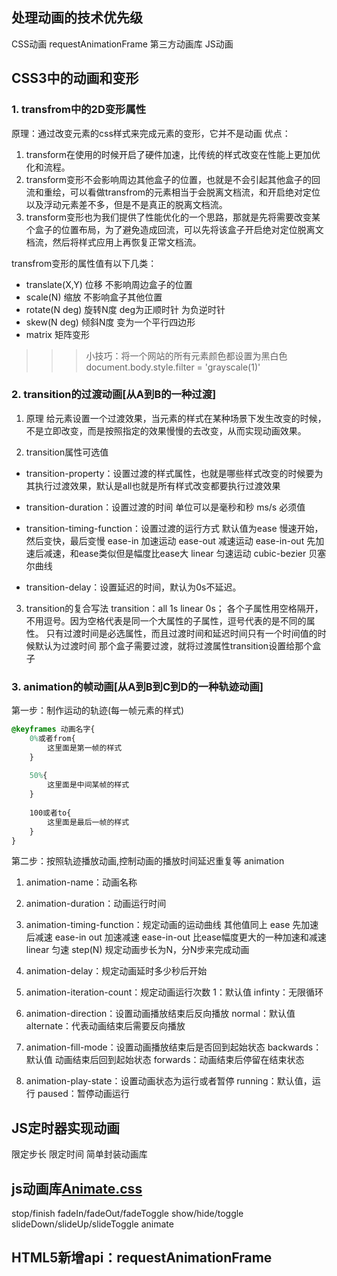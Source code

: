 ## 处理动画的技术优先级
CSS动画
requestAnimationFrame
第三方动画库
JS动画

## CSS3中的动画和变形
### 1. transfrom中的2D变形属性
原理：通过改变元素的css样式来完成元素的变形，它并不是动画
优点：
1. transform在使用的时候开启了硬件加速，比传统的样式改变在性能上更加优化和流程。
2. transform变形不会影响周边其他盒子的位置，也就是不会引起其他盒子的回流和重绘，可以看做transfrom的元素相当于会脱离文档流，和开启绝对定位以及浮动元素差不多，但是不是真正的脱离文档流。
3. transform变形也为我们提供了性能优化的一个思路，那就是先将需要改变某个盒子的位置布局，为了避免造成回流，可以先将该盒子开启绝对定位脱离文档流，然后将样式应用上再恢复正常文档流。

transfrom变形的属性值有以下几类：
+ translate(X,Y) 位移 不影响周边盒子的位置
+ scale(N) 缩放 不影响盒子其他位置
+ rotate(N deg) 旋转N度 deg为正顺时针 为负逆时针
+ skew(N deg) 倾斜N度 变为一个平行四边形
+ matrix 矩阵变形

>>> 小技巧：将一个网站的所有元素颜色都设置为黑白色
document.body.style.filter = 'grayscale(1)'



### 2. transition的过渡动画[从A到B的一种过渡]
1. 原理
给元素设置一个过渡效果，当元素的样式在某种场景下发生改变的时候，不是立即改变，而是按照指定的效果慢慢的去改变，从而实现动画效果。

2. transition属性可选值

+ transition-property：设置过渡的样式属性，也就是哪些样式改变的时候要为其执行过渡效果，默认是all也就是所有样式改变都要执行过渡效果

+ transition-duration：设置过渡的时间 单位可以是毫秒和秒 ms/s 必须值

+ transition-timing-function：设置过渡的运行方式
默认值为ease 慢速开始，然后变快，最后变慢
ease-in 加速运动
ease-out 减速运动
ease-in-out 先加速后减速，和ease类似但是幅度比ease大
linear 匀速运动
cubic-bezier 贝塞尔曲线

+ transition-delay：设置延迟的时间，默认为0s不延迟。

3. transition的复合写法
transition：all 1s linear 0s；
各个子属性用空格隔开，不用逗号。因为空格代表是同一个大属性的子属性，逗号代表的是不同的属性。
只有过渡时间是必选属性，而且过渡时间和延迟时间只有一个时间值的时候默认为过渡时间
那个盒子需要过渡，就将过渡属性transition设置给那个盒子





### 3. animation的帧动画[从A到B到C到D的一种轨迹动画]

第一步：制作运动的轨迹(每一帧元素的样式)

```css
@keyframes 动画名字{
	0%或者from{
		这里面是第一帧的样式
	}
	
	50%{
		这里面是中间某帧的样式
	}
	
	100或者to{
		这里面是最后一帧的样式
	}
}

```
第二步：按照轨迹播放动画,控制动画的播放时间延迟重复等 animation

1. animation-name：动画名称
2. animation-duration：动画运行时间
3. animation-timing-function：规定动画的运动曲线
其他值同上
ease 先加速后减速
ease-in out 加速减速
ease-in-out 比ease幅度更大的一种加速和减速
linear 匀速
step(N) 规定动画步长为N，分N步来完成动画

4. animation-delay：规定动画延时多少秒后开始

5. animation-iteration-count：规定动画运行次数
1：默认值
infinty：无限循环

6. animation-direction：设置动画播放结束后反向播放
normal：默认值
alternate：代表动画结束后需要反向播放

7. animation-fill-mode：设置动画播放结束后是否回到起始状态
backwards：默认值 动画结束后回到起始状态
forwards：动画结束后停留在结束状态

8. animation-play-state：设置动画状态为运行或者暂停
running：默认值，运行
paused：暂停动画运行











## JS定时器实现动画
限定步长
限定时间
简单封装动画库

## js动画库[Animate.css](https://animate.style/)
stop/finish
fadeIn/fadeOut/fadeToggle
show/hide/toggle
slideDown/slideUp/slideToggle
animate

## HTML5新增api：requestAnimationFrame
